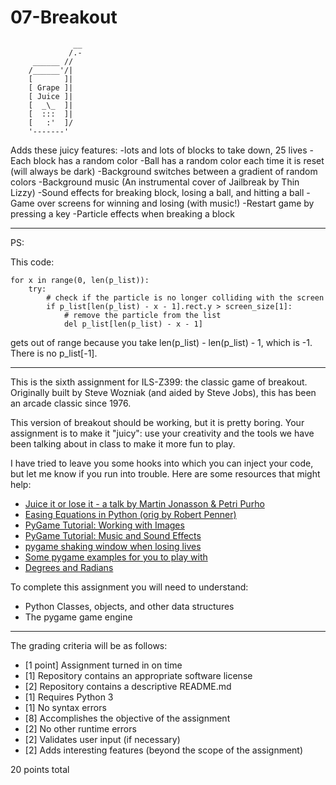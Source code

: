 # 07-Breakout
                  __
                 /.-
         ______ //
        /______'/|
        [       ]|
        [ Grape ]|
        [ Juice ]|
        [  _\_  ]|
        [  :::  ]|
        [   :'  ]/
        '-------'

Adds these juicy features:
 -lots and lots of blocks to take down, 25 lives
 -Each block has a random color
 -Ball has a random color each time it is reset (will always be dark)
 -Background switches between a gradient of random colors
 -Background music (An instrumental cover of Jailbreak by Thin Lizzy)
 -Sound effects for breaking block, losing a ball, and hitting a ball
 -Game over screens for winning and losing (with music!)
 -Restart game by pressing a key
 -Particle effects when breaking a block

---------------------------------------------------------------------------------------------------------------------

PS:

This code:

    for x in range(0, len(p_list)):
        try:
            # check if the particle is no longer colliding with the screen
            if p_list[len(p_list) - x - 1].rect.y > screen_size[1]:
                # remove the particle from the list
                del p_list[len(p_list) - x - 1]

gets out of range because you take len(p_list) - len(p_list) - 1, which is -1. There is no p_list[-1].

---------------------------------------------------------------------------------------------------------------------

This is the sixth assignment for ILS-Z399: the classic game of breakout. Originally built by Steve Wozniak (and aided by Steve Jobs), this has been an arcade classic since 1976.

This version of breakout should be working, but it is pretty boring. Your assignment is to make it "juicy": use your creativity and the tools we have been talking about in class to make it more fun to play.

I have tried to leave you some hooks into which you can inject your code, but let me know if you run into trouble. Here are some resources that might help:

* [Juice it or lose it - a talk by Martin Jonasson & Petri Purho](https://www.youtube.com/watch?v=Fy0aCDmgnxg)
* [Easing Equations in Python (orig by Robert Penner)](https://gist.github.com/th0ma5w/9883420)
* [PyGame Tutorial: Working with Images](http://www.nerdparadise.com/programming/pygame/part2)
* [PyGame Tutorial: Music and Sound Effects](http://www.nerdparadise.com/programming/pygame/part3)
* [pygame shaking window when losing lives](https://stackoverflow.com/questions/23633339/pygame-shaking-window-when-loosing-lifes)
* [Some pygame examples for you to play with](https://github.com/ILS-Z399/pygame-examples)
* [Degrees and Radians](https://www.quia.com/jg/321176list.html)

To complete this assignment you will need to understand:

* Python Classes, objects, and other data structures
* The pygame game engine

---

The grading criteria will be as follows:

* [1 point] Assignment turned in on time
* [1] Repository contains an appropriate software license
* [2] Repository contains a descriptive README.md
* [1] Requires Python 3
* [1] No syntax errors
* [8] Accomplishes the objective of the assignment
* [2] No other runtime errors
* [2] Validates user input (if necessary)
* [2] Adds interesting features (beyond the scope of the assignment)

20 points total